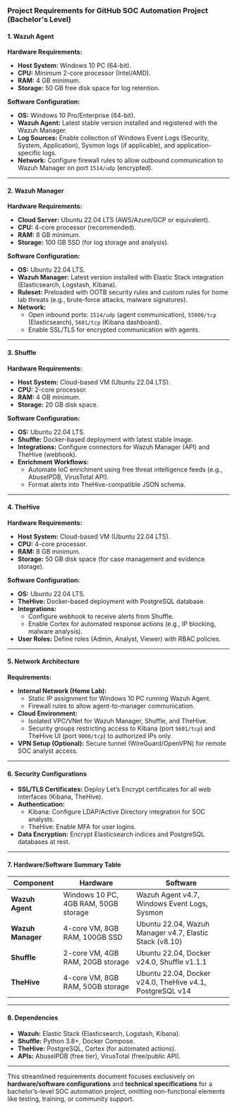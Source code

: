 ### Project Requirements for GitHub SOC Automation Project (Bachelor's Level)  

#### **1. Wazuh Agent**  
**Hardware Requirements:**  
- **Host System:** Windows 10 PC (64-bit).  
- **CPU:** Minimum 2-core processor (Intel/AMD).  
- **RAM:** 4 GB minimum.  
- **Storage:** 50 GB free disk space for log retention.  

**Software Configuration:**  
- **OS:** Windows 10 Pro/Enterprise (64-bit).  
- **Wazuh Agent:** Latest stable version installed and registered with the Wazuh Manager.  
- **Log Sources:** Enable collection of Windows Event Logs (Security, System, Application), Sysmon logs (if applicable), and application-specific logs.  
- **Network:** Configure firewall rules to allow outbound communication to Wazuh Manager on port `1514/udp` (encrypted).  

---

#### **2. Wazuh Manager**  
**Hardware Requirements:**  
- **Cloud Server:** Ubuntu 22.04 LTS (AWS/Azure/GCP or equivalent).  
- **CPU:** 4-core processor (recommended).  
- **RAM:** 8 GB minimum.  
- **Storage:** 100 GB SSD (for log storage and analysis).  

**Software Configuration:**  
- **OS:** Ubuntu 22.04 LTS.  
- **Wazuh Manager:** Latest version installed with Elastic Stack integration (Elasticsearch, Logstash, Kibana).  
- **Ruleset:** Preloaded with OOTB security rules and custom rules for home lab threats (e.g., brute-force attacks, malware signatures).  
- **Network:**  
  - Open inbound ports: `1514/udp` (agent communication), `55000/tcp` (Elasticsearch), `5601/tcp` (Kibana dashboard).  
  - Enable SSL/TLS for encrypted communication with agents.  

---

#### **3. Shuffle**  
**Hardware Requirements:**  
- **Host System:** Cloud-based VM (Ubuntu 22.04 LTS).  
- **CPU:** 2-core processor.  
- **RAM:** 4 GB minimum.  
- **Storage:** 20 GB disk space.  

**Software Configuration:**  
- **OS:** Ubuntu 22.04 LTS.  
- **Shuffle:** Docker-based deployment with latest stable image.  
- **Integrations:** Configure connectors for Wazuh Manager (API) and TheHive (webhook).  
- **Enrichment Workflows:**  
  - Automate IoC enrichment using free threat intelligence feeds (e.g., AbuseIPDB, VirusTotal API).  
  - Format alerts into TheHive-compatible JSON schema.  

---

#### **4. TheHive**  
**Hardware Requirements:**  
- **Host System:** Cloud-based VM (Ubuntu 22.04 LTS).  
- **CPU:** 4-core processor.  
- **RAM:** 8 GB minimum.  
- **Storage:** 50 GB disk space (for case management and evidence storage).  

**Software Configuration:**  
- **OS:** Ubuntu 22.04 LTS.  
- **TheHive:** Docker-based deployment with PostgreSQL database.  
- **Integrations:**  
  - Configure webhook to receive alerts from Shuffle.  
  - Enable Cortex for automated response actions (e.g., IP blocking, malware analysis).  
- **User Roles:** Define roles (Admin, Analyst, Viewer) with RBAC policies.  

---

#### **5. Network Architecture**  
**Requirements:**  
- **Internal Network (Home Lab):**  
  - Static IP assignment for Windows 10 PC running Wazuh Agent.  
  - Firewall rules to allow agent-to-manager communication.  
- **Cloud Environment:**  
  - Isolated VPC/VNet for Wazuh Manager, Shuffle, and TheHive.  
  - Security groups restricting access to Kibana (port `5601/tcp`) and TheHive UI (port `9000/tcp`) to authorized IPs only.  
- **VPN Setup (Optional):** Secure tunnel (WireGuard/OpenVPN) for remote SOC analyst access.  

---

#### **6. Security Configurations**  
- **SSL/TLS Certificates:** Deploy Let’s Encrypt certificates for all web interfaces (Kibana, TheHive).  
- **Authentication:**  
  - Kibana: Configure LDAP/Active Directory integration for SOC analysts.  
  - TheHive: Enable MFA for user logins.  
- **Data Encryption:** Encrypt Elasticsearch indices and PostgreSQL databases at rest.  

---

#### **7. Hardware/Software Summary Table**  
| **Component**       | **Hardware**                          | **Software**                                                                 |  
|----------------------|---------------------------------------|------------------------------------------------------------------------------|  
| **Wazuh Agent**      | Windows 10 PC, 4GB RAM, 50GB storage | Wazuh Agent v4.7, Windows Event Logs, Sysmon                                 |  
| **Wazuh Manager**    | 4-core VM, 8GB RAM, 100GB SSD        | Ubuntu 22.04, Wazuh Manager v4.7, Elastic Stack (v8.10)                      |  
| **Shuffle**          | 2-core VM, 4GB RAM, 20GB storage     | Ubuntu 22.04, Docker v24.0, Shuffle v1.1.1                                   |  
| **TheHive**          | 4-core VM, 8GB RAM, 50GB storage     | Ubuntu 22.04, Docker v24.0, TheHive v4.1, PostgreSQL v14                     |  

---

#### **8. Dependencies**  
- **Wazuh:** Elastic Stack (Elasticsearch, Logstash, Kibana).  
- **Shuffle:** Python 3.8+, Docker Compose.  
- **TheHive:** PostgreSQL, Cortex (for automated actions).  
- **APIs:** AbuseIPDB (free tier), VirusTotal (free/public API).  

---

This streamlined requirements document focuses exclusively on **hardware/software configurations** and **technical specifications** for a bachelor’s-level SOC automation project, omitting non-functional elements like testing, training, or community support.
